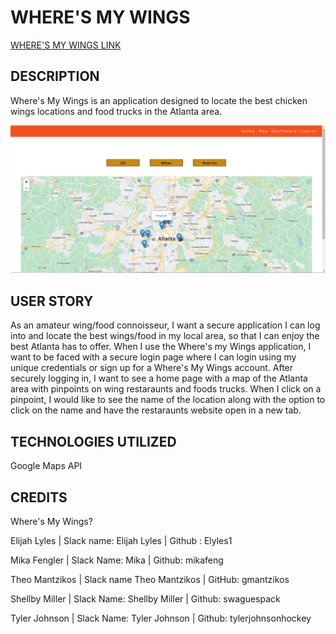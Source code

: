 # WHERE'S MY WINGS

[WHERE'S MY WINGS LINK](https://wheres-my-wings.herokuapp.com/)


## DESCRIPTION

Where's My Wings is an application designed to locate the best chicken wings locations and food trucks in the Atlanta area.

![SCREEN SHOT](./screenshots/wings_map.png)


## USER STORY 

As an amateur wing/food connoisseur, I want a secure application I can log into and locate the best wings/food in my local area, so that I can enjoy the best Atlanta has to offer. When I use the Where's my Wings application, I want to be faced with a secure login page where I can login using my unique credentials or sign up for a Where's My Wings account. After securely logging in, I want to see a home page with a map of the Atlanta area with pinpoints on wing restaraunts and foods trucks. When I click on a pinpoint, I would like to see the name of the location along with the option to click on the name and have the restaraunts website open in a new tab.


## TECHNOLOGIES UTILIZED

Google Maps API


## CREDITS

Where's My Wings?

Elijah Lyles | Slack name: Elijah Lyles | Github : Elyles1

Mika Fengler | Slack Name: Mika | Github: mikafeng

Theo Mantzikos | Slack name Theo Mantzikos | GitHub: gmantzikos

Shellby Miller | Slack Name: Shellby Miller | Github: swaguespack

Tyler Johnson | Slack Name: Tyler Johnson | Github: tylerjohnsonhockey